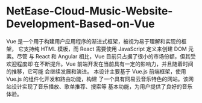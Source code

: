 # NetEase-Cloud-Music-Website-Development-Based-on-Vue
Vue 是一个用于构建用户应用程序的渐进式框架，被视为易于理解和实现的框架， 它支持纯 HTML 模板，而 React 需要使用 JavaScript 定义来创建 DOM 元素。尽管 与 React 和 Angular 相比，Vue 目前只占据了很小的市场份额，但其受欢迎程度却 在不断提升。Vue 前端开发在当前具有一定的影响力，并且随着时间的推移，它可能 会继续发展和演进。 本设计主要基于 Vue.js 前端框架，使用 Vue.js 的组件化开发和路由功能，构建 了一个具有网易云音乐特色的网站。该网站设计实现了音乐播放、歌单推荐、搜索等 基本功能，为用户提供了良好的音乐体验。
